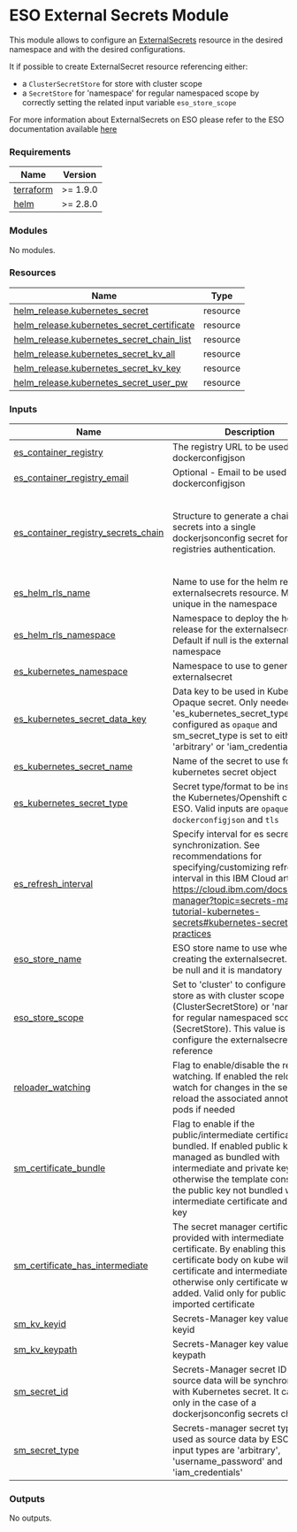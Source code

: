 # ESO External Secrets Module

This module allows to configure an [ExternalSecrets](https://external-secrets.io/latest/api/externalsecret/) resource in the desired namespace and with the desired configurations.

It if possible to create ExternalSecret resource referencing either:
- a `ClusterSecretStore` for store with cluster scope
- a `SecretStore` for 'namespace' for regular namespaced scope
by correctly setting the related input variable `eso_store_scope`

For more information about ExternalSecrets on ESO please refer to the ESO documentation available [here](https://external-secrets.io/v0.8.3/guides/introduction/)

<!-- BEGINNING OF PRE-COMMIT-TERRAFORM DOCS HOOK -->
### Requirements

| Name | Version |
|------|---------|
| <a name="requirement_terraform"></a> [terraform](#requirement\_terraform) | >= 1.9.0 |
| <a name="requirement_helm"></a> [helm](#requirement\_helm) | >= 2.8.0 |

### Modules

No modules.

### Resources

| Name | Type |
|------|------|
| [helm_release.kubernetes_secret](https://registry.terraform.io/providers/hashicorp/helm/latest/docs/resources/release) | resource |
| [helm_release.kubernetes_secret_certificate](https://registry.terraform.io/providers/hashicorp/helm/latest/docs/resources/release) | resource |
| [helm_release.kubernetes_secret_chain_list](https://registry.terraform.io/providers/hashicorp/helm/latest/docs/resources/release) | resource |
| [helm_release.kubernetes_secret_kv_all](https://registry.terraform.io/providers/hashicorp/helm/latest/docs/resources/release) | resource |
| [helm_release.kubernetes_secret_kv_key](https://registry.terraform.io/providers/hashicorp/helm/latest/docs/resources/release) | resource |
| [helm_release.kubernetes_secret_user_pw](https://registry.terraform.io/providers/hashicorp/helm/latest/docs/resources/release) | resource |

### Inputs

| Name | Description | Type | Default | Required |
|------|-------------|------|---------|:--------:|
| <a name="input_es_container_registry"></a> [es\_container\_registry](#input\_es\_container\_registry) | The registry URL to be used in dockerconfigjson | `string` | `"us.icr.io"` | no |
| <a name="input_es_container_registry_email"></a> [es\_container\_registry\_email](#input\_es\_container\_registry\_email) | Optional - Email to be used in dockerconfigjson | `string` | `null` | no |
| <a name="input_es_container_registry_secrets_chain"></a> [es\_container\_registry\_secrets\_chain](#input\_es\_container\_registry\_secrets\_chain) | Structure to generate a chain of secrets into a single dockerjsonconfig secret for multiple registries authentication. | <pre>list(object({<br/>    es_container_registry       = string<br/>    sm_secret_id                = string # id of the secret storing the apikey that will be used for the secrets chain<br/>    es_container_registry_email = optional(string, null)<br/>  }))</pre> | `[]` | no |
| <a name="input_es_helm_rls_name"></a> [es\_helm\_rls\_name](#input\_es\_helm\_rls\_name) | Name to use for the helm release for externalsecrets resource. Must be unique in the namespace | `string` | n/a | yes |
| <a name="input_es_helm_rls_namespace"></a> [es\_helm\_rls\_namespace](#input\_es\_helm\_rls\_namespace) | Namespace to deploy the helm release for the externalsecret. Default if null is the externalsecret namespace | `string` | `null` | no |
| <a name="input_es_kubernetes_namespace"></a> [es\_kubernetes\_namespace](#input\_es\_kubernetes\_namespace) | Namespace to use to generate the externalsecret | `string` | n/a | yes |
| <a name="input_es_kubernetes_secret_data_key"></a> [es\_kubernetes\_secret\_data\_key](#input\_es\_kubernetes\_secret\_data\_key) | Data key to be used in Kubernetes Opaque secret. Only needed when 'es\_kubernetes\_secret\_type' is configured as `opaque` and sm\_secret\_type is set to either 'arbitrary' or 'iam\_credentials' | `string` | `null` | no |
| <a name="input_es_kubernetes_secret_name"></a> [es\_kubernetes\_secret\_name](#input\_es\_kubernetes\_secret\_name) | Name of the secret to use for the kubernetes secret object | `string` | n/a | yes |
| <a name="input_es_kubernetes_secret_type"></a> [es\_kubernetes\_secret\_type](#input\_es\_kubernetes\_secret\_type) | Secret type/format to be installed in the Kubernetes/Openshift cluster by ESO. Valid inputs are `opaque` `dockerconfigjson` and `tls` | `string` | n/a | yes |
| <a name="input_es_refresh_interval"></a> [es\_refresh\_interval](#input\_es\_refresh\_interval) | Specify interval for es secret synchronization. See recommendations for specifying/customizing refresh interval in this IBM Cloud article > https://cloud.ibm.com/docs/secrets-manager?topic=secrets-manager-tutorial-kubernetes-secrets#kubernetes-secrets-best-practices | `string` | `"1h"` | no |
| <a name="input_eso_store_name"></a> [eso\_store\_name](#input\_eso\_store\_name) | ESO store name to use when creating the externalsecret. Cannot be null and it is mandatory | `string` | n/a | yes |
| <a name="input_eso_store_scope"></a> [eso\_store\_scope](#input\_eso\_store\_scope) | Set to 'cluster' to configure ESO store as with cluster scope (ClusterSecretStore) or 'namespace' for regular namespaced scope (SecretStore). This value is used to configure the externalsecret reference | `string` | `"cluster"` | no |
| <a name="input_reloader_watching"></a> [reloader\_watching](#input\_reloader\_watching) | Flag to enable/disable the reloader watching. If enabled the reloader will watch for changes in the secret and reload the associated annotated pods if needed | `bool` | `false` | no |
| <a name="input_sm_certificate_bundle"></a> [sm\_certificate\_bundle](#input\_sm\_certificate\_bundle) | Flag to enable if the public/intermediate certificate is bundled. If enabled public key is managed as bundled with intermediate and private key, otherwise the template considers the public key not bundled with intermediate certificate and private key | `bool` | `true` | no |
| <a name="input_sm_certificate_has_intermediate"></a> [sm\_certificate\_has\_intermediate](#input\_sm\_certificate\_has\_intermediate) | The secret manager certificate is provided with intermediate certificate. By enabling this flag the certificate body on kube will contain certificate and intermediate content, otherwise only certificate will be added. Valid only for public and imported certificate | `bool` | `true` | no |
| <a name="input_sm_kv_keyid"></a> [sm\_kv\_keyid](#input\_sm\_kv\_keyid) | Secrets-Manager key value (kv) keyid | `string` | `null` | no |
| <a name="input_sm_kv_keypath"></a> [sm\_kv\_keypath](#input\_sm\_kv\_keypath) | Secrets-Manager key value (kv) keypath | `string` | `null` | no |
| <a name="input_sm_secret_id"></a> [sm\_secret\_id](#input\_sm\_secret\_id) | Secrets-Manager secret ID where source data will be synchronized with Kubernetes secret. It can be null only in the case of a dockerjsonconfig secrets chain | `string` | n/a | yes |
| <a name="input_sm_secret_type"></a> [sm\_secret\_type](#input\_sm\_secret\_type) | Secrets-manager secret type to be used as source data by ESO. Valid input types are 'arbitrary', 'username\_password' and 'iam\_credentials' | `string` | n/a | yes |

### Outputs

No outputs.
<!-- END OF PRE-COMMIT-TERRAFORM DOCS HOOK -->
